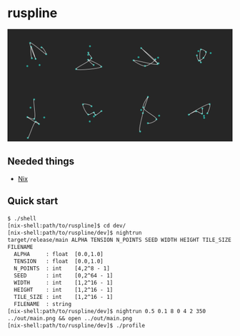# ruspline

![](cover.png)

Needed things
---
*   [Nix](https://nixos.org/nix/)

Quick start
---
```
$ ./shell
[nix-shell:path/to/ruspline]$ cd dev/
[nix-shell:path/to/ruspline/dev]$ nightrun
target/release/main ALPHA TENSION N_POINTS SEED WIDTH HEIGHT TILE_SIZE FILENAME
  ALPHA     : float  [0.0,1.0]
  TENSION   : float  [0.0,1.0]
  N_POINTS  : int    [4,2^8 - 1]
  SEED      : int    [0,2^64 - 1]
  WIDTH     : int    [1,2^16 - 1]
  HEIGHT    : int    [1,2^16 - 1]
  TILE_SIZE : int    [1,2^16 - 1]
  FILENAME  : string
[nix-shell:path/to/ruspline/dev]$ nightrun 0.5 0.1 8 0 4 2 350 ../out/main.png && open ../out/main.png
[nix-shell:path/to/ruspline/dev]$ ./profile
```
